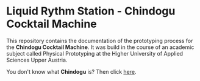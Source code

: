 # Liquid Rythm Station - Chindogu Cocktail Machine

This repository contains the documentation of the prototyping process for the __Chindogu Cocktail Machine__.
It was build in the course of an academic subject called Physical Prototyping at the Higher University of Applied Sciences Upper Austria.

You don't know what **Chindogu** is? Then click [here](https://chindogu.com/ics/).

